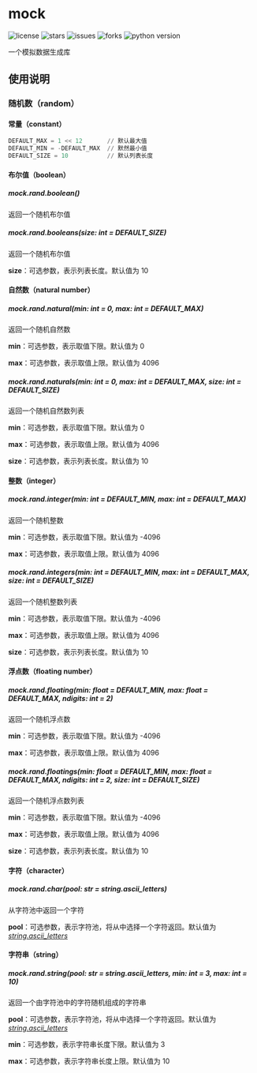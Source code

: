 # mock

![license](https://img.shields.io/github/license/uncle-lv/mock) ![stars](https://img.shields.io/github/stars/uncle-lv/mock) ![issues](https://img.shields.io/github/issues/uncle-lv/mock) ![forks](https://img.shields.io/github/forks/uncle-lv/mock) ![python version](https://img.shields.io/badge/python-3.7.0-blue)

一个模拟数据生成库



## 使用说明

### 随机数（random）

#### 常量（constant）

```python
DEFAULT_MAX = 1 << 12       // 默认最大值
DEFAULT_MIN = -DEFAULT_MAX  // 默然最小值
DEFAULT_SIZE = 10           // 默认列表长度
```



#### 布尔值（boolean）

##### mock.rand.*boolean()*

返回一个随机布尔值



##### mock.rand.*booleans(size: int = DEFAULT_SIZE)*

返回一个随机布尔值



**size**：可选参数，表示列表长度。默认值为 10



#### 自然数（natural number）

##### mock.rand.*natural(min: int = 0, max: int = DEFAULT_MAX)*

返回一个随机自然数



**min**：可选参数，表示取值下限。默认值为 0

**max**：可选参数，表示取值上限。默认值为 4096



##### mock.rand.*naturals(min: int = 0, max: int = DEFAULT_MAX, size: int = DEFAULT_SIZE)*

返回一个随机自然数列表



**min**：可选参数，表示取值下限。默认值为 0

**max**：可选参数，表示取值上限。默认值为 4096

**size**：可选参数，表示列表长度。默认值为 10



#### 整数（integer）

##### mock.rand.*integer(min: int = DEFAULT_MIN, max: int = DEFAULT_MAX)*

返回一个随机整数



**min**：可选参数，表示取值下限。默认值为 -4096

**max**：可选参数，表示取值上限。默认值为 4096



##### mock.rand.*integers(min: int = DEFAULT_MIN, max: int = DEFAULT_MAX, size: int = DEFAULT_SIZE)*

返回一个随机整数列表



**min**：可选参数，表示取值下限。默认值为 -4096

**max**：可选参数，表示取值上限。默认值为 4096

**size**：可选参数，表示列表长度。默认值为 10



#### 浮点数（floating number）

##### mock.rand.*floating(min: float = DEFAULT_MIN, max: float = DEFAULT_MAX, ndigits: int = 2)*

返回一个随机浮点数



**min**：可选参数，表示取值下限。默认值为 -4096

**max**：可选参数，表示取值上限。默认值为 4096



##### mock.rand.*floatings(min: float = DEFAULT_MIN, max: float = DEFAULT_MAX, ndigits: int = 2, size: int = DEFAULT_SIZE)*

返回一个随机浮点数列表



**min**：可选参数，表示取值下限。默认值为 -4096

**max**：可选参数，表示取值上限。默认值为 4096

**size**：可选参数，表示列表长度。默认值为 10



#### 字符（character）

##### mock.rand.*char(pool: str = string.ascii_letters)*

从字符池中返回一个字符



**pool**：可选参数，表示字符池，将从中选择一个字符返回。默认值为 *[string.ascii_letters](https://docs.python.org/3/library/string.html?highlight=ascii_letter#string.ascii_letters)*



#### 字符串（string）

##### mock.rand.*string(pool: str = string.ascii_letters, min: int = 3, max: int = 10)*

返回一个由字符池中的字符随机组成的字符串



**pool**：可选参数，表示字符池，将从中选择一个字符返回。默认值为 *[string.ascii_letters](https://docs.python.org/3/library/string.html?highlight=ascii_letter#string.ascii_letters)*

**min**：可选参数，表示字符串长度下限。默认值为 3

**max**：可选参数，表示字符串长度上限。默认值为 10
